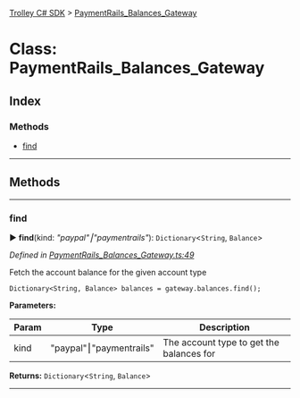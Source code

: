 [Trolley C# SDK](../README.md) > [PaymentRails_Balances_Gateway](../classes/PaymentRails_Balances_Gateway.md)



# Class: PaymentRails_Balances_Gateway

## Index

### Methods

* [find](PaymentRails_Balances_Gateway.md#find)



---


## Methods

___

<a id="find"></a>

###  find

► **find**(kind: *"paypal"⎮"paymentrails"*): `Dictionary`<`String`, `Balance`>



*Defined in [PaymentRails_Balances_Gateway.ts:49](https://github.com/PaymentRails/paymentrails_dotnet/tree/master/paymentrails/PaymentRails_Balances_Gateway.cs#L49)*



Fetch the account balance for the given account type

    Dictionary<String, Balance> balances = gateway.balances.find();


**Parameters:**

| Param | Type | Description |
| ------ | ------ | ------ |
| kind | "paypal"⎮"paymentrails"   |  The account type to get the balances for |





**Returns:**  `Dictionary`<`String`, `Balance`>





___


